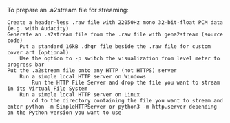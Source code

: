 To prepare an .a2stream file for streaming:

    Create a header-less .raw file with 22050Hz mono 32-bit-float PCM data (e.g. with Audacity)
    Generate an .a2stream file from the .raw file with gena2stream (source code)
        Put a standard 16kB .dhgr file beside the .raw file for custom cover art (optional)
        Use the option to -p switch the visualization from level meter to progress bar
    Put the .a2stream file onto any HTTP (not HTTPS) server
        Run a simple local HTTP server on Windows
            Run the HTTP File Server and drop the file you want to stream in its Virtual File System
        Run a simple local HTTP server on Linux
            cd to the directory containing the file you want to stream and enter python -m SimpleHTTPServer or python3 -m http.server depending on the Python version you want to use

